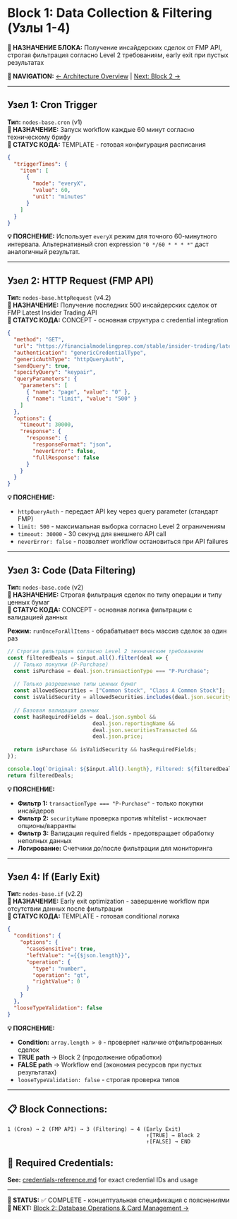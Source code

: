 # Block 1: Data Collection & Filtering (Узлы 1-4)

**🎯 НАЗНАЧЕНИЕ БЛОКА:** Получение инсайдерских сделок от FMP API, строгая фильтрация согласно Level 2 требованиям, early exit при пустых результатах

**🔗 NAVIGATION:** [← Architecture Overview](../architecture.md) | [Next: Block 2 →](block-2-database-operations.md)

---

## Узел 1: Cron Trigger
**Тип:** `nodes-base.cron` (v1)  
**📍 НАЗНАЧЕНИЕ:** Запуск workflow каждые 60 минут согласно техническому брифу  
**🔧 СТАТУС КОДА:** TEMPLATE - готовая конфигурация расписания

```json
{
  "triggerTimes": {
    "item": [
      {
        "mode": "everyX",
        "value": 60,
        "unit": "minutes"
      }
    ]
  }
}
```
**💡 ПОЯСНЕНИЕ:** Использует `everyX` режим для точного 60-минутного интервала. Альтернативный cron expression `"0 */60 * * * *"` даст аналогичный результат.

---

## Узел 2: HTTP Request (FMP API)
**Тип:** `nodes-base.httpRequest` (v4.2)  
**📍 НАЗНАЧЕНИЕ:** Получение последних 500 инсайдерских сделок от FMP Latest Insider Trading API  
**🔧 СТАТУС КОДА:** CONCEPT - основная структура с credential integration

```json
{
  "method": "GET",
  "url": "https://financialmodelingprep.com/stable/insider-trading/latest",
  "authentication": "genericCredentialType",
  "genericAuthType": "httpQueryAuth",
  "sendQuery": true,
  "specifyQuery": "keypair",
  "queryParameters": {
    "parameters": [
      { "name": "page", "value": "0" },
      { "name": "limit", "value": "500" }
    ]
  },
  "options": {
    "timeout": 30000,
    "response": {
      "response": {
        "responseFormat": "json",
        "neverError": false,
        "fullResponse": false
      }
    }
  }
}
```
**💡 ПОЯСНЕНИЕ:** 
- `httpQueryAuth` - передает API key через query parameter (стандарт FMP)
- `limit: 500` - максимальная выборка согласно Level 2 ограничениям
- `timeout: 30000` - 30 секунд для внешнего API call
- `neverError: false` - позволяет workflow остановиться при API failures

---

## Узел 3: Code (Data Filtering)
**Тип:** `nodes-base.code` (v2)  
**📍 НАЗНАЧЕНИЕ:** Строгая фильтрация сделок по типу операции и типу ценных бумаг  
**🔧 СТАТУС КОДА:** CONCEPT - основная логика фильтрации с валидацией данных

**Режим:** `runOnceForAllItems` - обрабатывает весь массив сделок за один раз

```javascript
// Строгая фильтрация согласно Level 2 техническим требованиям
const filteredDeals = $input.all().filter(deal => {
  // Только покупки (P-Purchase)
  const isPurchase = deal.json.transactionType === "P-Purchase";
  
  // Только разрешенные типы ценных бумаг
  const allowedSecurities = ["Common Stock", "Class A Common Stock"];
  const isValidSecurity = allowedSecurities.includes(deal.json.securityName);
  
  // Базовая валидация данных
  const hasRequiredFields = deal.json.symbol && 
                           deal.json.reportingName && 
                           deal.json.securitiesTransacted && 
                           deal.json.price;
  
  return isPurchase && isValidSecurity && hasRequiredFields;
});

console.log(`Original: ${$input.all().length}, Filtered: ${filteredDeals.length}`);
return filteredDeals;
```
**💡 ПОЯСНЕНИЕ:**
- **Фильтр 1:** `transactionType === "P-Purchase"` - только покупки инсайдеров
- **Фильтр 2:** `securityName` проверка против whitelist - исключает опционы/варранты
- **Фильтр 3:** Валидация required fields - предотвращает обработку неполных данных
- **Логирование:** Счетчики до/после фильтрации для мониторинга

---

## Узел 4: If (Early Exit)
**Тип:** `nodes-base.if` (v2.2)  
**📍 НАЗНАЧЕНИЕ:** Early exit optimization - завершение workflow при отсутствии данных после фильтрации  
**🔧 СТАТУС КОДА:** TEMPLATE - готовая conditional логика

```json
{
  "conditions": {
    "options": {
      "caseSensitive": true,
      "leftValue": "={{$json.length}}",
      "operation": {
        "type": "number",
        "operation": "gt",
        "rightValue": 0
      }
    }
  },
  "looseTypeValidation": false
}
```
**💡 ПОЯСНЕНИЕ:**
- **Condition:** `array.length > 0` - проверяет наличие отфильтрованных сделок
- **TRUE path** → Block 2 (продолжение обработки)
- **FALSE path** → Workflow end (экономия ресурсов при пустых результатах)
- `looseTypeValidation: false` - строгая проверка типов

---

## 📋 Block Connections:
```
1 (Cron) → 2 (FMP API) → 3 (Filtering) → 4 (Early Exit)
                                            ↑[TRUE] → Block 2
                                            ↑[FALSE] → END
```

## 🔧 Required Credentials:
**See:** [credentials-reference.md](credentials-reference.md) for exact credential IDs and usage

---

**📝 STATUS:** ✅ COMPLETE - концептуальная спецификация с пояснениями  
**🔄 NEXT:** [Block 2: Database Operations & Card Management →](block-2-database-operations.md)